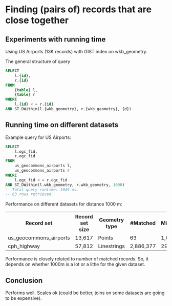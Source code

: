 # Finding (pairs of) records that are close together

## Experiments with running time

Using US Airports (13K records) with GIST index on wkb_geometry.

The general structure of query

```sql
SELECT 
	l.{id},
	r.{id}
FROM 
	{table} l,
	{table} r
WHERE 
	l.{id} < = r.{id}
AND ST_DWithin(l.{wkb_geometry}, r.{wkb_geometry}, {d})
```

## Running time on different datasets

Example query for US Airports:

```sql
SELECT 
	l.ogc_fid,
	r.ogc_fid
FROM 
	us_geocommons_airports l,
	us_geocommons_airports r
WHERE 
	l.ogc_fid < = r.ogc_fid
AND ST_DWithin(l.wkb_geometry, r.wkb_geometry, 1000)
-- Total query runtime: 1049 ms.
-- 63 rows retrieved.
```

Performance on different datasets for distance 1000 m:

<table>
	<tr><th>Record set</th><th>Record set size</th><th>Geometry type</th><th>#Matched</th><th>Milliseconds</th></tr>
	<tr><td>us_geocommons_airports</td><td>13,617</td><td>Points</td><td>63</td><td>1,049 ms</td></tr>
	<tr><td>cph_highway</td><td>57,812</td><td>Linestrings</td><td>2,886,377</td><td>29,023 ms</td></tr>
</table>

Performance is closely related to number of matched records. So, it depends on whether 1000m is a lot or a little for the given dataset.

## Conclusion

Performs well. Scales ok (could be better, joins on some datasets are going to be expensive).